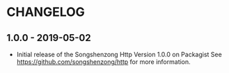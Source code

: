 # CHANGELOG

## 1.0.0 - 2019-05-02
- Initial release of the Songshenzong Http Version 1.0.0 on Packagist See <https://github.com/songshenzong/http> for more information.
